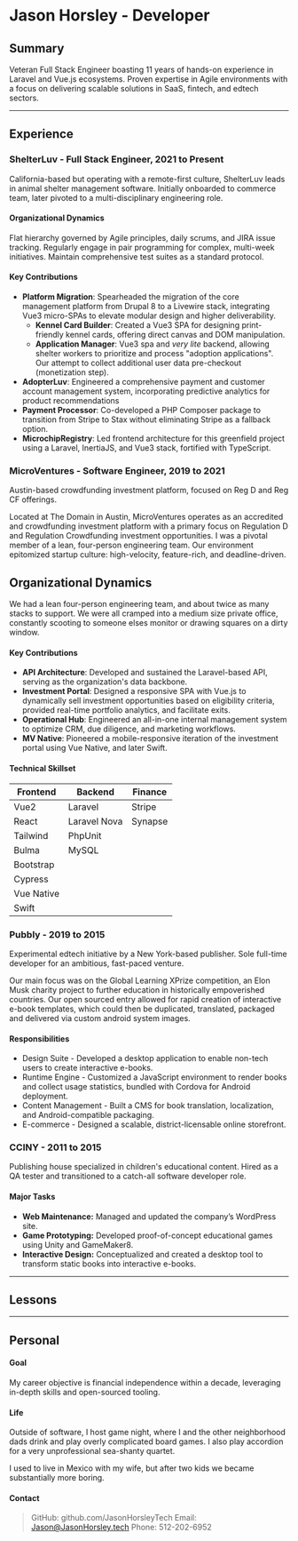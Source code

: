 # Jason Horsley - Developer

## Summary
Veteran Full Stack Engineer boasting 11 years of hands-on experience in Laravel and Vue.js ecosystems. Proven expertise in Agile environments with a focus on delivering scalable solutions in SaaS, fintech, and edtech sectors.

---

## Experience
### ShelterLuv - Full Stack Engineer, 2021 to Present

California-based but operating with a remote-first culture, ShelterLuv leads in animal shelter management software. Initially onboarded to commerce team, later pivoted to a multi-disciplinary engineering role.

#### Organizational Dynamics
Flat hierarchy governed by Agile principles, daily scrums, and JIRA issue tracking. Regularly engage in pair programming for complex, multi-week initiatives. Maintain comprehensive test suites as a standard protocol.

#### Key Contributions

* **Platform Migration**: Spearheaded the migration of the core management platform from Drupal 8 to a Livewire stack, integrating Vue3 micro-SPAs to elevate modular design and higher deliverability.
  * **Kennel Card Builder**: Created a Vue3 SPA for designing print-friendly kennel cards, offering direct canvas and DOM manipulation.
  * **Application Manager**: Vue3 spa and *very lite* backend, allowing shelter workers to prioritize and process "adoption applications". Our attempt to collect additional user data pre-checkout (monetization step).
* **AdopterLuv**: Engineered a comprehensive payment and customer account management system, incorporating predictive analytics for product recommendations
* **Payment Processor**: Co-developed a PHP Composer package to transition from Stripe to Stax without eliminating Stripe as a fallback option.
* **MicrochipRegistry**: Led frontend architecture for this greenfield project using a Laravel, InertiaJS, and Vue3 stack, fortified with TypeScript.

### MicroVentures - Software Engineer, 2019 to 2021

Austin-based crowdfunding investment platform, focused on Reg D and Reg CF offerings.

Located at The Domain in Austin, MicroVentures operates as an accredited and crowdfunding investment platform with a primary focus on Regulation D and Regulation Crowdfunding investment opportunities. I was a pivotal member of a lean, four-person engineering team. Our environment epitomized startup culture: high-velocity, feature-rich, and deadline-driven.

## Organizational Dynamics
We had a lean four-person engineering team, and about twice as many stacks to support. We were all cramped into a medium size private office, constantly scooting to someone elses monitor or drawing squares on a dirty window.

#### Key Contributions

* **API Architecture**: Developed and sustained the Laravel-based API, serving as the organization's data backbone.
* **Investment Portal**: Designed a responsive SPA with Vue.js to dynamically sell investment opportunities based on eligibility criteria, provided real-time portfolio analytics, and facilitate exits.
* **Operational Hub**: Engineered an all-in-one internal management system to optimize CRM, due diligence, and marketing workflows.
* **MV Native**: Pioneered a mobile-responsive iteration of the investment portal using Vue Native, and later Swift.

#### Technical Skillset

| Frontend   | Backend      | Finance |
| ---------- | ------------ | ------- |
| Vue2       | Laravel      | Stripe  |
| React      | Laravel Nova | Synapse |
| Tailwind   | PhpUnit      |         |
| Bulma      | MySQL        |         |
| Bootstrap  |              |         |
| Cypress    |              |         |
| Vue Native |              |         |
| Swift      |              |         |

### Pubbly - 2019 to 2015
Experimental edtech initiative by a New York-based publisher. Sole full-time developer for an ambitious, fast-paced venture.

Our main focus was on the Global Learning XPrize competition, an Elon Musk charity project to further education in historically empoverished countries. Our open sourced entry allowed for rapid creation of interactive e-book templates, which could then be duplicated, translated, packaged and delivered via custom android system images.

#### Responsibilities

* Design Suite - Developed a desktop application to enable non-tech users to create interactive e-books.
* Runtime Engine - Customized a JavaScript environment to render books and collect usage statistics, bundled with Cordova for Android deployment.
* Content Management - Built a CMS for book translation, localization, and Android-compatible packaging.
* E-commerce - Designed a scalable, district-licensable online storefront.

### CCINY - 2011 to 2015
Publishing house specialized in children's educational content. Hired as a QA tester and transitioned to a catch-all software developer role.

#### Major Tasks

* **Web Maintenance:** Managed and updated the company’s WordPress site.
* **Game Prototyping:** Developed proof-of-concept educational games using Unity and GameMaker8.
* **Interactive Design:** Conceptualized and created a desktop tool to transform static books into interactive e-books.

---

## Lessons



---

## Personal

#### Goal
My career objective is financial independence within a decade, leveraging in-depth skills and open-sourced tooling.

#### Life
Outside of software, I host game night, where I and the other neighborhood dads drink and play overly complicated board games. I also play accordion for a very unprofessional sea-shanty quartet.

I used to live in Mexico with my wife, but after two kids we became substantially more boring.

#### Contact

> GitHub: github.com/JasonHorsleyTech
> Email:  Jason@JasonHorsley.tech
> Phone:  512-202-6952
